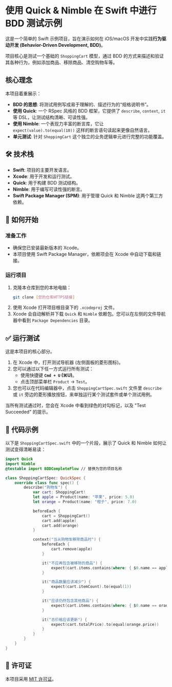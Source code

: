 # 使用 Quick & Nimble 在 Swift 中进行 BDD 测试示例

这是一个简单的 Swift 示例项目，旨在演示如何在 iOS/macOS 开发中实践**行为驱动开发 (Behavior-Driven Development, BDD)**。

项目核心是测试一个基础的 `ShoppingCart` 模型，通过 BDD 的方式来描述和验证其各种行为，例如添加商品、移除商品、清空购物车等。

## 核心理念

本项目着重展示：

*   **BDD 的思想**: 将测试用例写成易于理解的、描述行为的“规格说明书”。
*   **使用 Quick**: 一个 RSpec 风格的 BDD 框架，它提供了 `describe`, `context`, `it` 等 DSL，让测试结构清晰、可读性强。
*   **使用 Nimble**: 一个表现力丰富的断言库，它让 `expect(value).to(equal(10))` 这样的断言语句读起来更像自然语言。
*   **单元测试**: 针对 `ShoppingCart` 这个独立的业务逻辑单元进行完整的功能覆盖。

## 🛠️ 技术栈

*   **Swift**: 项目的主要开发语言。
*   **Xcode**: 用于开发和运行测试。
*   **Quick**: 用于构建 BDD 测试结构。
*   **Nimble**: 用于编写可读性强的断言。
*   **Swift Package Manager (SPM)**: 用于管理 Quick 和 Nimble 这两个第三方依赖。

## 🚀 如何开始

### 准备工作

*   确保您已安装最新版本的 Xcode。
*   本项目使用 Swift Package Manager，依赖项会在 Xcode 中自动下载和链接。

### 运行项目

1.  克隆本仓库到您的本地电脑：
    ```bash
    git clone [您的仓库HTTPS链接]
    ```
2.  使用 Xcode 打开项目根目录下的 `.xcodeproj` 文件。
3.  Xcode 会自动解析并下载 `Quick` 和 `Nimble` 依赖包。您可以在左侧的文件导航器中看到 `Package Dependencies` 目录。

## ✅ 运行测试

这是本项目的核心部分。

1.  在 Xcode 中，打开测试导航器 (左侧面板的菱形图标)。
2.  您可以通过以下任一方式运行所有测试：
    *   使用快捷键 **`Cmd + U` (⌘U)**。
    *   点击顶部菜单栏 `Product` -> `Test`。
3.  您也可以在代码编辑器中，点击 `ShoppingCartSpec.swift` 文件里 `describe` 或 `it` 旁边的菱形播放按钮，来单独运行某个测试套件或单个测试用例。

当所有测试通过时，您会在 Xcode 中看到绿色的对勾标记，以及 "Test Succeeded" 的提示。

## 📄 代码示例

以下是 `ShoppingCartSpec.swift` 中的一个片段，展示了 Quick 和 Nimble 如何让测试变得清晰易读：

```swift
import Quick
import Nimble
@testable import BDDCompleteFlow // 替换为您的项目名称

class ShoppingCartSpec: QuickSpec {
    override class func spec() {
        describe("购物车") {
            var cart: ShoppingCart!
            let apple = Product(name: "苹果", price: 5.0)
            let orange = Product(name: "橙子", price: 7.0)

            beforeEach {
                cart = ShoppingCart()
                cart.add(apple)
                cart.add(orange)
            }

            context("当从购物车移除商品时") {
                beforeEach {
                    cart.remove(apple)
                }

                it("不应再包含被移除的商品") {
                    expect(cart.items.contains(where: { $0.name == apple.name })).to(beFalse())
                }

                it("商品数量应该减少") {
                    expect(cart.itemCount).to(equal(1))
                }

                it("应该仍然包含其他商品") {
                    expect(cart.items.contains(where: { $0.name == orange.name })).to(beTrue())
                }

                it("总价格应该更新") {
                    expect(cart.totalPrice).to(equal(orange.price))
                }
            }
        }
    }
}
```

## 📄 许可证

本项目采用 [MIT 许可证](https://opensource.org/licenses/MIT)。
